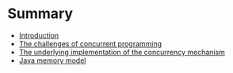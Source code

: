 # Summary

* [Introduction](README.md)
* [The challenges of concurrent programming](chapter1.md)
* [The underlying implementation of the concurrency mechanism](chapter2.md)
* [Java memory model](chapter3.md)

